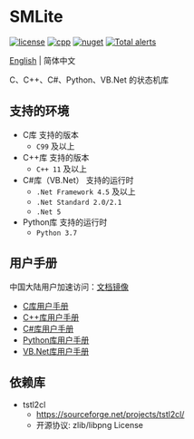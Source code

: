 # SMLite

[![license](https://img.shields.io/github/license/fawdlstty/SMLite?color=09f)](./LICENSE)
[![cpp](https://img.shields.io/lgtm/grade/cpp/github/fawdlstty/SMLite)](https://lgtm.com/projects/g/fawdlstty/SMLite)
[![nuget](https://img.shields.io/nuget/dt/Fawdlstty.SMLite?label=nuget%20downloads)](https://www.nuget.org/packages/Fawdlstty.SMLite)
[![Total alerts](https://img.shields.io/lgtm/alerts/g/fawdlstty/SMLite.svg?logo=lgtm)](https://lgtm.com/projects/g/fawdlstty/SMLite/alerts/)

<!--
[![csharp](https://img.shields.io/lgtm/grade/csharp/github/fawdlstty/SMLite)](https://lgtm.com/projects/g/fawdlstty/SMLite)
[![python](https://img.shields.io/lgtm/grade/python/github/fawdlstty/SMLite)](https://lgtm.com/projects/g/fawdlstty/SMLite)
[![AppVeyor Build](https://img.shields.io/appveyor/build/fawdlstty/SMLite)](https://ci.appveyor.com/project/fawdlstty/SMLite)
[![Coverage Status](https://coveralls.io/repos/github/fawdlstty/SMLite/badge.svg)](https://coveralls.io/github/fawdlstty/SMLite)
-->

[English](./README.md) | 简体中文

C、C++、C#、Python、VB.Net 的状态机库

## 支持的环境

- C库 支持的版本
    + `C99` 及以上
- C++库 支持的版本
    + `C++ 11` 及以上
- C#库（VB.Net） 支持的运行时
    + `.Net Framework 4.5` 及以上
    + `.Net Standard 2.0/2.1`
    + `.Net 5`
- Python库 支持的运行时
    + `Python 3.7`

## 用户手册

中国大陆用户加速访问：[文档镜像](https://www.fawdlstty.com/smlite/)

- [C库用户手册](docs/c_zh.md)
- [C++库用户手册](docs/cpp_zh.md)
- [C#库用户手册](docs/csharp_zh.md)
- [Python库用户手册](docs/python_zh.md)
- [VB.Net库用户手册](docs/vb.net_zh.md)

## 依赖库

- tstl2cl
    + https://sourceforge.net/projects/tstl2cl/
    + 开源协议: zlib/libpng License
